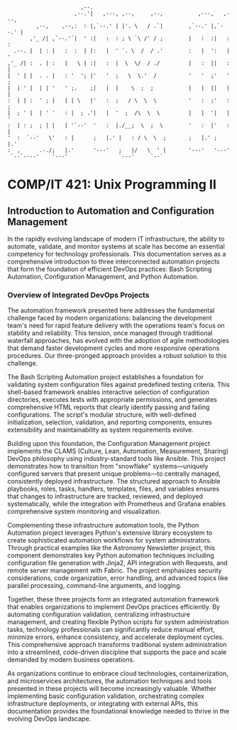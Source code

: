 ```
                       ,--.                                              
                     ,--.'|   ,---, ,--,     ,--,           ,---,   ,---,
         ,--,    ,--,:  : |,`--.' | |'. \   / .`|        ,`--.' |,`--.' |
       ,'_ /| ,`--.'`|  ' :|   :  : ; \ `\ /' / ;        |   :  :|   :  :
  .--. |  | : |   :  :  | |:   |  ' `. \  /  / .'        :   |  ':   |  '
,'_ /| :  . | :   |   \ | :|   :  |  \  \/  / ./         |   :  ||   :  |
|  ' | |  . . |   : '  '; |'   '  ;   \  \.'  /          '   '  ;'   '  ;
|  | ' |  | | '   ' ;.    ;|   |  |    \  ;  ;           |   |  ||   |  |
:  | | :  ' ; |   | | \   |'   :  ;   / \  \  \          '   :  ;'   :  ;
|  ; ' |  | ' '   : |  ; .'|   |  '  ;  /\  \  \         |   |  '|   |  '
:  | : ;  ; | |   | '`--'  '   :  |./__;  \  ;  \        '   :  |'   :  |
'  :  `--'   \'   : |      ;   |.' |   : / \  \  ;       ;   |.' ;   |.' 
:  ,      .-./;   |.'      '---'   ;   |/   \  ' |       '---'   '---' 	
 `--`----'    '---'                `---'     `--`  			
```
# COMP/IT 421: Unix Programming II
## Introduction to Automation and Configuration Management
In the rapidly evolving landscape of modern IT infrastructure, the ability to automate, validate, and monitor systems at scale has become an essential competency for technology professionals. This documentation serves as a comprehensive introduction to three interconnected automation projects that form the foundation of efficient DevOps practices: Bash Scripting Automation, Configuration Management, and Python Automation.

### Overview of Integrated DevOps Projects
The automation framework presented here addresses the fundamental challenge faced by modern organizations: balancing the development team's need for rapid feature delivery with the operations team's focus on stability and reliability. This tension, once managed through traditional waterfall approaches, has evolved with the adoption of agile methodologies that demand faster development cycles and more responsive operations procedures. Our three-pronged approach provides a robust solution to this challenge.

The Bash Scripting Automation project establishes a foundation for validating system configuration files against predefined testing criteria. This shell-based framework enables interactive selection of configuration directories, executes tests with appropriate permissions, and generates comprehensive HTML reports that clearly identify passing and failing configurations. The script's modular structure, with well-defined initialization, selection, validation, and reporting components, ensures extensibility and maintainability as system requirements evolve.

Building upon this foundation, the Configuration Management project implements the CLAMS (Culture, Lean, Automation, Measurement, Sharing) DevOps philosophy using industry-standard tools like Ansible. This project demonstrates how to transition from "snowflake" systems—uniquely configured servers that present unique problems—to centrally managed, consistently deployed infrastructure. The structured approach to Ansible playbooks, roles, tasks, handlers, templates, files, and variables ensures that changes to infrastructure are tracked, reviewed, and deployed systematically, while the integration with Prometheus and Grafana enables comprehensive system monitoring and visualization.

Complementing these infrastructure automation tools, the Python Automation project leverages Python's extensive library ecosystem to create sophisticated automation workflows for system administrators. Through practical examples like the Astronomy Newsletter project, this component demonstrates key Python automation techniques including configuration file generation with Jinja2, API integration with Requests, and remote server management with Fabric. The project emphasizes security considerations, code organization, error handling, and advanced topics like parallel processing, command-line arguments, and logging.

Together, these three projects form an integrated automation framework that enables organizations to implement DevOps practices efficiently. By automating configuration validation, centralizing infrastructure management, and creating flexible Python scripts for system administration tasks, technology professionals can significantly reduce manual effort, minimize errors, enhance consistency, and accelerate deployment cycles. This comprehensive approach transforms traditional system administration into a streamlined, code-driven discipline that supports the pace and scale demanded by modern business operations.

As organizations continue to embrace cloud technologies, containerization, and microservices architectures, the automation techniques and tools presented in these projects will become increasingly valuable. Whether implementing basic configuration validation, orchestrating complex infrastructure deployments, or integrating with external APIs, this documentation provides the foundational knowledge needed to thrive in the evolving DevOps landscape.

